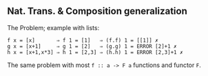 Nat. Trans. &amp; Composition generalization
--------------------------------------------

The Problem; example with lists:

<pre class="haskell"><code>f x = [x]       ⇒ f 1 = [1]   ⇒ (f.f) 1 = [[1]] ✗
g x = [x+1]     ⇒ g 1 = [2]   ⇒ (g.g) 1 = ERROR [2]+1 ✗
h x = [x+1,x*3] ⇒ h 1 = [2,3] ⇒ (h.h) 1 = ERROR [2,3]+1 ✗ </code></pre>

The same problem with most `f :: a -> F a` functions and functor `F`.

